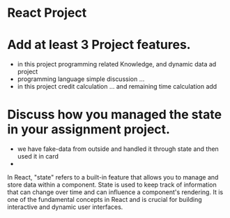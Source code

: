 # React Project

# Add at least 3 Project features.
-  in this project programming related Knowledge, and dynamic data ad project 
-  programming language simple discussion ... 
- in this project credit calculation ... and remaining time calculation add 

# Discuss how you managed the state in your assignment project.

- we have fake-data  from outside and handled it through state and then used it in card
- 
In React, "state" refers to a built-in feature that allows you to manage and store data within a component. State is used to keep track of information that can change over time and can influence a component's rendering. It is one of the fundamental concepts in React and is crucial for building interactive and dynamic user interfaces.
